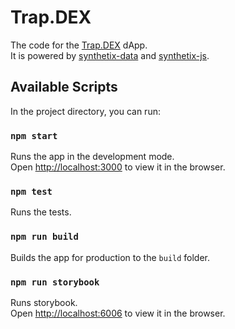 
# Trap.DEX

The code for the [Trap.DEX](https://trapdex.com) dApp.<br />
It is powered by [synthetix-data](https://github.com/Synthetixio/synthetix-data) and [synthetix-js](https://github.com/Synthetixio/synthetix-js).

## Available Scripts

In the project directory, you can run:

### `npm start`

Runs the app in the development mode.<br />
Open [http://localhost:3000](http://localhost:3000) to view it in the browser.

### `npm test`

Runs the tests.

### `npm run build`

Builds the app for production to the `build` folder.

### `npm run storybook`

Runs storybook.<br />
Open [http://localhost:6006](http://localhost:6006) to view it in the browser.
